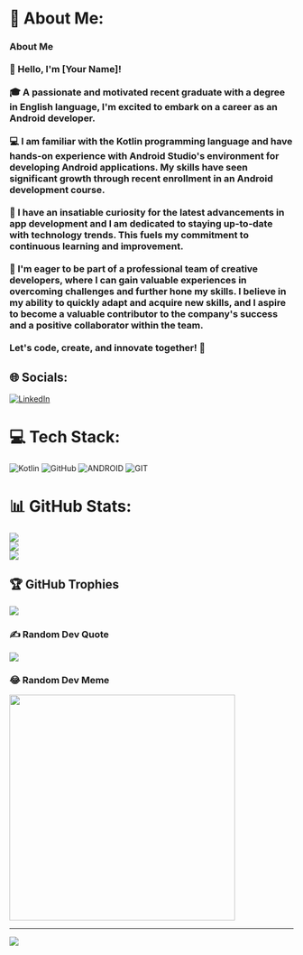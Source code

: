 # 💫 About Me:
### About Me<br><br>👋 Hello, I'm [Your Name]!<br><br>🎓 A passionate and motivated recent graduate with a degree in English language, I'm excited to embark on a career as an Android developer.<br><br>💻 I am familiar with the Kotlin programming language and have hands-on experience with Android Studio's environment for developing Android applications. My skills have seen significant growth through recent enrollment in an Android development course.<br><br>🚀 I have an insatiable curiosity for the latest advancements in app development and I am dedicated to staying up-to-date with technology trends. This fuels my commitment to continuous learning and improvement.<br><br>🤝 I'm eager to be part of a professional team of creative developers, where I can gain valuable experiences in overcoming challenges and further hone my skills. I believe in my ability to quickly adapt and acquire new skills, and I aspire to become a valuable contributor to the company's success and a positive collaborator within the team.<br><br>Let's code, create, and innovate together! 🌟<br>


## 🌐 Socials:
[![LinkedIn](https://img.shields.io/badge/LinkedIn-%230077B5.svg?logo=linkedin&logoColor=white)](https://linkedin.com/in/maryam-seyfan-2ba354290) 

# 💻 Tech Stack:
![Kotlin](https://img.shields.io/badge/kotlin-%230095D5.svg?style=for-the-badge&logo=kotlin&logoColor=white) ![GitHub](https://img.shields.io/badge/GitHub-%23121011.svg?style=for-the-badge&logo=github&logoColor=white) ![ANDROID](https://img.shields.io/badge/android-%2320232a.svg?style=for-the-badge&logo=android&logoColor=%a4c639) ![GIT](https://img.shields.io/badge/Git-fc6d26?style=for-the-badge&logo=git&logoColor=white)
# 📊 GitHub Stats:
![](https://github-readme-stats.vercel.app/api?username=Maryam-Seyfan&theme=radical&hide_border=false&include_all_commits=true&count_private=true)<br/>
![](https://github-readme-streak-stats.herokuapp.com/?user=Maryam-Seyfan&theme=radical&hide_border=false)<br/>
![](https://github-readme-stats.vercel.app/api/top-langs/?username=Maryam-Seyfan&theme=radical&hide_border=false&include_all_commits=true&count_private=true&layout=compact)

## 🏆 GitHub Trophies
![](https://github-profile-trophy.vercel.app/?username=Maryam-Seyfan&theme=radical&no-frame=false&no-bg=true&margin-w=4)

### ✍️ Random Dev Quote
![](https://quotes-github-readme.vercel.app/api?type=horizontal&theme=radical)

### 😂 Random Dev Meme
<img src='https://randommeme-five.vercel.app/' style="height: 400px;"/>

---
[![](https://visitcount.itsvg.in/api?id=Maryam-Seyfan&icon=6&color=0)](https://visitcount.itsvg.in)

<!-- Proudly created with GPRM ( https://gprm.itsvg.in ) -->
